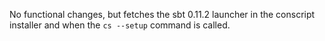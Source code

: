 No functional changes, but fetches the sbt 0.11.2 launcher in the
conscript installer and when the `cs --setup` command is called.
